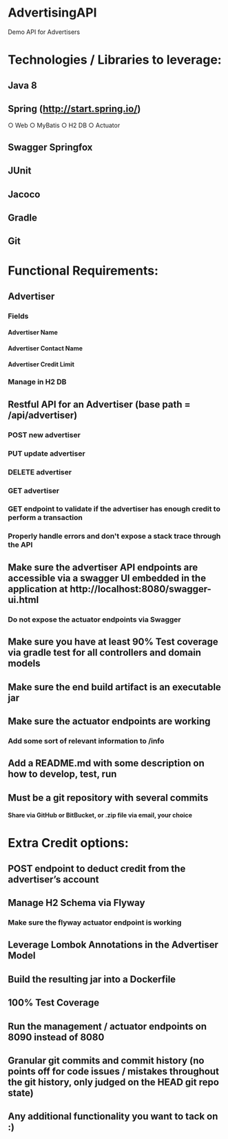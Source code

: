 # AdvertisingAPI
Demo API for Advertisers

# Technologies / Libraries to leverage:
## Java 8
## Spring (http://start.spring.io/)
○ Web
○ MyBatis
○ H2 DB
○ Actuator
## Swagger Springfox
## JUnit
## Jacoco
## Gradle
## Git

# Functional Requirements:
## Advertiser
### Fields
#### Advertiser Name
#### Advertiser Contact Name
#### Advertiser Credit Limit
### Manage in H2 DB
## Restful API for an Advertiser (base path = /api/advertiser)
### POST new advertiser
### PUT update advertiser
### DELETE advertiser
### GET advertiser
### GET endpoint to validate if the advertiser has enough credit to perform a transaction
### Properly handle errors and don't expose a stack trace through the API
## Make sure the advertiser API endpoints are accessible via a swagger UI embedded in the application at http://localhost:8080/swagger-ui.html
### Do not expose the actuator endpoints via Swagger
## Make sure you have at least 90% Test coverage via gradle test for all controllers and domain models
## Make sure the end build artifact is an executable jar
## Make sure the actuator endpoints are working
### Add some sort of relevant information to /info
## Add a README.md with some description on how to develop, test, run
## Must be a git repository with several commits

#### Share via GitHub or BitBucket, or .zip file via email, your choice

# Extra Credit options:
## POST endpoint to deduct credit from the advertiser’s account
## Manage H2 Schema via Flyway
### Make sure the flyway actuator endpoint is working
## Leverage Lombok Annotations in the Advertiser Model
## Build the resulting jar into a Dockerfile
## 100% Test Coverage
## Run the management / actuator endpoints on 8090 instead of 8080
## Granular git commits and commit history (no points off for code issues / mistakes throughout the git history, only judged on the HEAD git repo state)
## Any additional functionality you want to tack on :)
